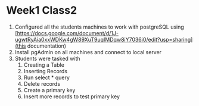 # Week1 Class2 #

1. Configured all the students machines to work with postgreSQL using [https://docs.google.com/document/d/1J-ugwtRyAia0xxWDKw4gW89XuT9uqIMDqw8iY7036i0/edit?usp=sharing](this documentation)
2. Install pgAdmin on all machines and connect to local server
3. Students were tasked with
	1. Creating a Table
	2. Inserting Records
	3. Run select * query 
	4. Delete records
	5. Create a primary key
	6. Insert more records to test primary key
